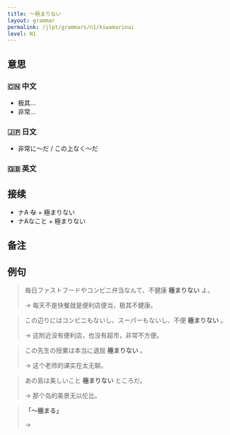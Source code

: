 ```yaml
---
title: 〜極まりない
layout: grammar
permalink: /jlpt/grammars/n1/kiwamarinai
level: N1
---
```


## 意思

### 🇨🇳 中文

- 极其…
- 非常…

### 🇯🇵 日文

- 非常に〜だ / この上なく〜だ

### 🇬🇧 英文


## 接续

- ナA ~~な~~ + 極まりない
- ナAなこと + 極まりない

## 备注


## 例句

> 毎日ファストフードやコンビニ弁当なんて、不健康 **極まりない** よ。
>
> →  每天不是快餐就是便利店便当，极其不健康。

> この辺りにはコンビニもないし、スーパーもないし、不便 **極まりない** 。
>
> → 这附近没有便利店，也没有超市，非常不方便。

> この先生の授業は本当に退屈 **極まりない** 。
>
> → 这个老师的课实在太无聊。

> あの島は美しいこと **極まりない** ところだ。
>
> → 那个岛的美景无以伦比。

> **「〜極まる」**
>
> → 

